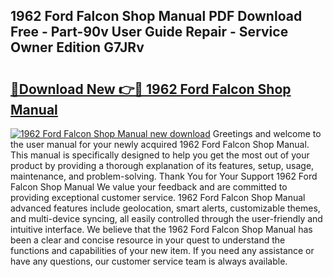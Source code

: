 ## 1962 Ford Falcon Shop Manual PDF Download Free - Part-90v User Guide Repair - Service Owner Edition G7JRv

# <h2><a href="http://bc26840.oget.top/?id=1962+Ford+Falcon+Shop+Manual">🔗Download New 👉🔴 1962 Ford Falcon Shop Manual</a></h2>

[![1962 Ford Falcon Shop Manual new download](https://i.imgur.com/5g1atiW.png)](http://bc26840.oget.top/?id=1962+Ford+Falcon+Shop+Manual)
Greetings and welcome to the user manual for your newly acquired 1962 Ford Falcon Shop Manual. This manual is specifically designed to help you get the most out of your product by providing a thorough explanation of its features, setup, usage, maintenance, and problem-solving. Thank You for Your Support 1962 Ford Falcon Shop Manual We value your feedback and are committed to providing exceptional customer service. 1962 Ford Falcon Shop Manual advanced features include geolocation, smart alerts, customizable themes, and multi-device syncing, all easily controlled through the user-friendly and intuitive interface. We believe that the 1962 Ford Falcon Shop Manual has been a clear and concise resource in your quest to understand the functions and capabilities of your new item. If you need any assistance or have any questions, our customer service team is always available.
